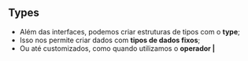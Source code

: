 ## Types

- Além das interfaces, podemos criar estruturas de tipos com o **type**;
- Isso nos permite criar dados com **tipos de dados fixos**;
- Ou até customizados, como quando utilizamos o **operador |**